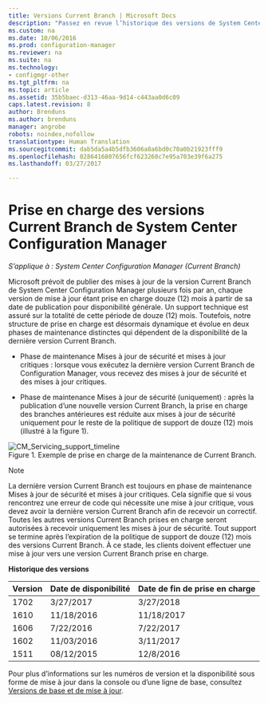```yaml
---
title: Versions Current Branch | Microsoft Docs
description: "Passez en revue l’historique des versions de System Center Configuration Manager et découvrez les phases de service proposées."
ms.custom: na
ms.date: 10/06/2016
ms.prod: configuration-manager
ms.reviewer: na
ms.suite: na
ms.technology:
- configmgr-other
ms.tgt_pltfrm: na
ms.topic: article
ms.assetid: 35b5baec-d313-46aa-9d14-c443aa0d6c09
caps.latest.revision: 8
author: Brenduns
ms.author: brenduns
manager: angrobe
robots: noindex,nofollow
translationtype: Human Translation
ms.sourcegitcommit: dab5da5a4b5dfb3606a8a6bd0c70a0b21923fff9
ms.openlocfilehash: 0286416807656fcf623260c7e95a703e39f6a275
ms.lasthandoff: 03/27/2017

---
```

# <a name="support-for-system-center-configuration-manager-current-branch-versions"></a>Prise en charge des versions Current Branch de System Center Configuration Manager

*S’applique à : System Center Configuration Manager (Current Branch)*

Microsoft prévoit de publier des mises à jour de la version Current Branch de System Center Configuration Manager plusieurs fois par an, chaque version de mise à jour étant prise en charge douze (12) mois à partir de sa date de publication pour disponibilité générale. Un support technique est assuré sur la totalité de cette période de douze (12) mois. Toutefois, notre structure de prise en charge est désormais dynamique et évolue en deux phases de maintenance distinctes qui dépendent de la disponibilité de la dernière version Current Branch.  

-   Phase de maintenance Mises à jour de sécurité et mises à jour critiques : lorsque vous exécutez la dernière version Current Branch de Configuration Manager, vous recevez des mises à jour de sécurité et des mises à jour critiques.  

-   Phase de maintenance Mises à jour de sécurité (uniquement) : après la publication d’une nouvelle version Current Branch, la prise en charge des branches antérieures est réduite aux mises à jour de sécurité uniquement pour le reste de la politique de support de douze (12) mois (illustré à la figure 1).  

 ![CM&#95;Servicing&#95;support&#95;timeline](../../../core/servers/manage/media/CM_Servicing_support_timeline.png "CM_Servicing_support_timeline")  
Figure 1. Exemple de prise en charge de la maintenance de Current Branch.

> [!NOTE]  
>  La dernière version Current Branch est toujours en phase de maintenance Mises à jour de sécurité et mises à jour critiques. Cela signifie que si vous rencontrez une erreur de code qui nécessite une mise à jour critique, vous devez avoir la dernière version Current Branch afin de recevoir un correctif. Toutes les autres versions Current Branch prises en charge seront autorisées à recevoir uniquement les mises à jour de sécurité. Tout support se termine après l’expiration de la politique de support de douze (12) mois des versions Current Branch. À ce stade, les clients doivent effectuer une mise à jour vers une version Current Branch prise en charge.  

 **Historique des versions**  

|Version|Date de disponibilité|Date de fin de prise en charge|  
|-------------|-----------------------|----------------------|  
|1702|3/27/2017|3/27/2018|
|1610|11/18/2016|11/18/2017|
|1606|7/22/2016|7/22/2017|
|1602|11/03/2016|3/11/2017|
|1511|08/12/2015|12/8/2016|  




Pour plus d’informations sur les numéros de version et la disponibilité sous forme de mise à jour dans la console ou d’une ligne de base, consultez [Versions de base et de mise à jour](/sccm/core/servers/manage/updates#a-namebkmkbaselinesa-baseline-and-update-versions).


